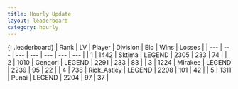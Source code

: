 ```yaml
---
title: Hourly Update
layout: leaderboard
category: hourly
---
```


{: .leaderboard}
| Rank | LV | Player | Division | Elo | Wins | Losses |
| --- | --- | --- | --- | --- | --- | --- |
| <span data-change="1">1</span> | 1442 | <span title="ID: 353063">Sktima</span> | LEGEND | <span data-change="18">2305</span> | <span data-change="4">233</span> | <span data-change="0">74</span> |
| <span data-change="-1">2</span> | 1010 | <span title="ID: 294236">Gengori</span> | LEGEND | <span data-change="0">2291</span> | <span data-change="0">233</span> | <span data-change="0">83</span> |
| <span data-change="0">3</span> | 1224 | <span title="ID: 416373">Mirakee</span> | LEGEND | <span data-change="0">2239</span> | <span data-change="0">95</span> | <span data-change="0">22</span> |
| <span data-change="0">4</span> | 738 | <span title="ID: 466583">Rick_Astley</span> | LEGEND | <span data-change="0">2208</span> | <span data-change="0">101</span> | <span data-change="0">42</span> |
| <span data-change="0">5</span> | 1311 | <span title="ID: 361226">Punai</span> | LEGEND | <span data-change="0">2204</span> | <span data-change="0">97</span> | <span data-change="0">37</span> |